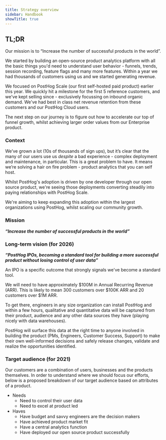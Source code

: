 ```yaml
---
title: Strategy overview
sidebar: Handbook
showTitle: true
---
```


## TL;DR

Our mission is to “Increase the number of successful products in the world”.

We started by building an open-source product analytics platform with all the basic things you'd need to understand user behavior - funnels, trends, session recording, feature flags and many more features. Within a year we had thousands of customers using us and we started generating revenue.

We focused on PostHog Scale (our first self-hosted paid product) earlier this year. We quickly hit a milestone for the first 5 reference customers, and we've kept selling since - exclusively focussing on inbound organic demand. We've had best in class net revenue retention from these customers and our PostHog Cloud users.

The next step on our journey is to figure out how to accelerate our top of funnel growth, whilst achieving larger order values from our Enterprise product.

### Context

We’ve grown a lot (10s of thousands of sign ups), but it’s clear that the many of our users use us *despite* a bad experience - complex deployment and maintenance, in particular. This is a great problem to have. It means we’re solving a hair on fire problem - product analytics that you can self host.

Whilst PostHog's adoption is driven by one developer through our open source product, we're seeing those deployments converting steadily into paying relationships with PostHog Scale.

We're aiming to keep expanding this adoption within the largest organizations using PostHog, whilst scaling our community growth.

### Mission

**_“Increase the number of successful products in the world”_**

### Long-term vision (for 2026)

**_“PostHog IPOs, becoming a standard tool for building a more successful product without losing control of user data”_**

An IPO is a specific outcome that strongly signals we've become a standard tool.

We will need to have approximately $100M in Annual Recurring Revenue (ARR). This is likely to mean 300 customers over $100K ARR and 20 customers over $1M ARR. 

To get there, engineers in any size organization can install PostHog and within a few hours, qualitative and quantitative data will be captured from their product, audience and any other data sources they have (playing nicely with data warehouses).

PostHog will surface this data at the right time to anyone involved in building the product (PMs, Engineers, Customer Success, Support) to make their own well-informed decisions and safely release changes, validate and realize the opportunities identified.

### Target audience (for 2021)

Our customers are a combination of users, businesses and the products themselves. In order to understand where we should focus our efforts, below is a proposed breakdown of our target audience based on attributes of a product. 

* Needs
  * Need to control their user data
  * Need to excel at product led 
* Haves
  * Have budget and savvy engineers are the decision makers
  * Have achieved product market fit
  * Have a central analytics function
  * Have deployed our open source product successfully